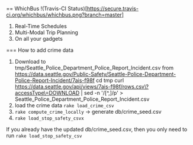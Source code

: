 == WhichBus
!(Travis-CI Status)[https://secure.travis-ci.org/whichbus/whichbus.png?branch=master]
1. Real-Time Schedules
2. Multi-Modal Trip Planning
3. On all your gadgets


=== How to add crime data

1. Download to tmp/Seattle_Police_Department_Police_Report_Incident.csv from https://data.seattle.gov/Public-Safety/Seattle-Police-Department-Police-Report-Incident/7ais-f98f
  cd tmp
  curl https://data.seattle.gov/api/views/7ais-f98f/rows.csv\?accessType\=DOWNLOAD | sed -n '/[^,]/p' > Seattle_Police_Department_Police_Report_Incident.csv
2. load the crime data <code>rake load_crime_csv</code>
3. <code>rake compute_crime_locally</code> -> generate db/crime_seed.csv
4. <code>rake load_stop_safety_csvx</code>

If you already have the updated db/crime_seed.csv, then you only need to run <code>rake load_stop_safety_csv</code>